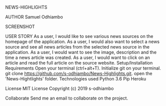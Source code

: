  NEWS-HIGHLIGHTS

 AUTHOR
  Samuel Odhiambo

 SCREENSHOT
 
 
 USER STORY
  As a user, I would like to see various news sources on the homepage of the application.
  As a user, I would also want to select a news source and see all news articles from the selected news source in  the application.
  As a user, I would want to see the image, description and the time a news article was created.
  As a user, I would want to click on an article and read the full article on the source website.
  Setup/Installation Requirements
  Open your terminal (ctrl+alt+T).
  Initialize git on your terminal.
  git clone https://github.com/s-odhiambo/News-Highlights.git.
  open the 'News-Hightlights' folder.
  Technologies used
  Python 3.6 Pip Heroku
 
 License
  MIT License Copyright (c) 2019 s-odhiambo
 
 Collaborate
  Send me an email to collaborate on the project.
